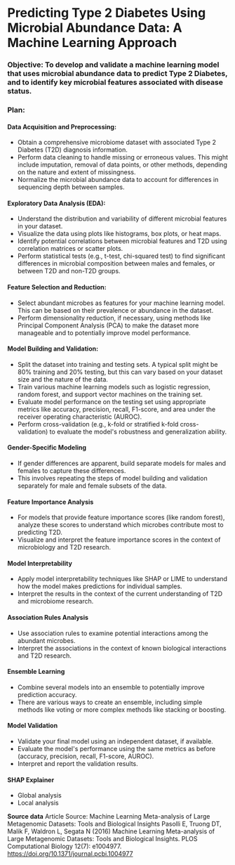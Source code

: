 # Predicting Type 2 Diabetes Using Microbial Abundance Data: A Machine Learning Approach

### Objective: To develop and validate a machine learning model that uses microbial abundance data to predict Type 2 Diabetes, and to identify key microbial features associated with disease status.

### Plan:

#### Data Acquisition and Preprocessing:

* Obtain a comprehensive microbiome dataset with associated Type 2 Diabetes (T2D) diagnosis information.
* Perform data cleaning to handle missing or erroneous values. This might include imputation, removal of data points, or other methods, depending on the nature and extent of missingness.
* Normalize the microbial abundance data to account for differences in sequencing depth between samples.

#### Exploratory Data Analysis (EDA):

* Understand the distribution and variability of different microbial features in your dataset.
* Visualize the data using plots like histograms, box plots, or heat maps.
* Identify potential correlations between microbial features and T2D using correlation matrices or scatter plots.
* Perform statistical tests (e.g., t-test, chi-squared test) to find significant differences in microbial composition between males and females, or between T2D and non-T2D groups.

#### Feature Selection and Reduction:

* Select abundant microbes as features for your machine learning model. This can be based on their prevalence or abundance in the dataset.
* Perform dimensionality reduction, if necessary, using methods like Principal Component Analysis (PCA) to make the dataset more manageable and to potentially improve model performance.

#### Model Building and Validation:

* Split the dataset into training and testing sets. A typical split might be 80% training and 20% testing, but this can vary based on your dataset size and the nature of the data.
* Train various machine learning models such as logistic regression, random forest, and support vector machines on the training set.
* Evaluate model performance on the testing set using appropriate metrics like accuracy, precision, recall, F1-score, and area under the receiver operating characteristic (AUROC).
* Perform cross-validation (e.g., k-fold or stratified k-fold cross-validation) to evaluate the model's robustness and generalization ability.

#### Gender-Specific Modeling

* If gender differences are apparent, build separate models for males and females to capture these differences.
* This involves repeating the steps of model building and validation separately for male and female subsets of the data.

#### Feature Importance Analysis

* For models that provide feature importance scores (like random forest), analyze these scores to understand which microbes contribute most to predicting T2D.
* Visualize and interpret the feature importance scores in the context of microbiology and T2D research.

#### Model Interpretability

* Apply model interpretability techniques like SHAP or LIME to understand how the model makes predictions for individual samples.
* Interpret the results in the context of the current understanding of T2D and microbiome research.

#### Association Rules Analysis

* Use association rules to examine potential interactions among the abundant microbes.
* Interpret the associations in the context of known biological interactions and T2D research.

#### Ensemble Learning

* Combine several models into an ensemble to potentially improve prediction accuracy.
* There are various ways to create an ensemble, including simple methods like voting or more complex methods like stacking or boosting.

#### Model Validation

* Validate your final model using an independent dataset, if available.
* Evaluate the model's performance using the same metrics as before (accuracy, precision, recall, F1-score, AUROC).
* Interpret and report the validation results.

#### SHAP Explainer
* Global analysis
* Local analysis

**Source data**
Article Source: Machine Learning Meta-analysis of Large Metagenomic Datasets: Tools and Biological Insights
Pasolli E, Truong DT, Malik F, Waldron L, Segata N (2016) Machine Learning Meta-analysis of Large Metagenomic Datasets: Tools and Biological Insights. PLOS Computational Biology 12(7): e1004977. https://doi.org/10.1371/journal.pcbi.1004977
